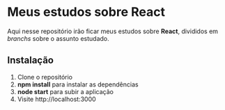 # Meus estudos sobre React

Aqui nesse repositório irão ficar meus estudos sobre **React**, divididos em *branchs* sobre o assunto estudado.

## Instalação

 1. Clone o repositório
 2. **npm install** para instalar as dependências
 3. **node start** para subir a aplicação
 4. Visite http://localhost:3000